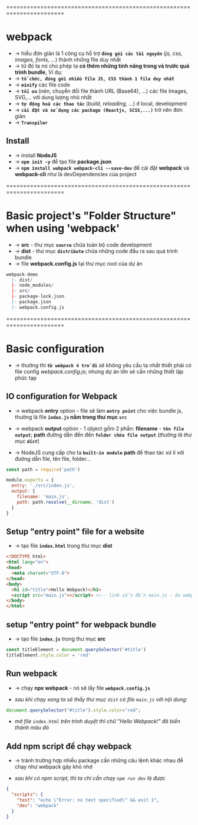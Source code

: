 =======================================================================
# webpack
* -> hiểu đơn giản là 1 công cụ hỗ trợ **`đóng gói các tài nguyên`** (_js, css, images, fonts, ..._) thành những file duy nhất
* -> từ đó ta nó cho phép ta **có thêm những tính năng trong và trước quá trình bundle**, Ví dụ:
* -> **`tổ chức, đóng gói nhiều file JS, CSS thành 1 file duy nhất`**
* -> **`minify`** các file code
* -> **`tối ưu`** (nén, chuyển đổi file thành URL (Base64), ...) các file Images, SVG,... với dung lượng nhỏ nhất
* -> **`tự động hoá các thao tác`** (_build, reloading, ..._) ở local, development
* -> **`cài đặt và sử dụng các package (Reactjs, SCSS,...)`** trở nên đơn giản
* -> **`Transpiler`**

## Install
* -> install **NodeJS**
* -> **`npm init -y`** để tạo file **package.json**
* -> **`npm install webpack webpack-cli --save-dev`** để cài đặt **webpack** và **webpack-cli** như là devDependencies của project

=======================================================================
# Basic project's "Folder Structure" when using 'webpack'
* -> **src** - thư mục **`source`** chứa toàn bộ code development
* -> **dist** - thư mục **`distribute`** chứa những code đầu ra sau quá trình bundle
* -> file **webpack.config.js** tại thư mục root của dự án

```r
webpack-demo
  |- dist/
  |- node_modules/
  |- src/
  |- package-lock.json
  |- package.json
  |- webpack.config.js
```

=======================================================================
# Basic configuration
* -> thường thì **`từ webpack 4 trở đi`** sẽ không yêu cầu ta nhất thiết phải có file config _webpack.config.js_; nhưng dự án lớn sẽ cần những thiết lập phức tạp

## IO configuration for Webpack
* -> webpack **entry** option - file sẽ làm **`entry point`** cho việc bundle js, thường là file **`index.js` nằm trong thư mục `src`**
* -> webpack **output** option - 1 object gồm 2 phần: **filename** - **`tên file output`**; **path** đường dẫn đến đến **`folder chứa file output`** (_thường là thư mục **`dist`**_)

* -> NodeJS cung cấp cho ta **`built-in module`** **path** để  thao tác xử lí với đường dẫn file, tên file, folder...

```js - webpack.config.js
const path = require('path')

module.exports = {
  entry: './src/index.js',
  output: {
    filename: 'main.js',
    path: path.resolve(__dirname, 'dist')
  }
}
```

## Setup "entry point" file for a website
* -> tạo file **`index.html`** trong thư mục **dist**

```html
<!DOCTYPE html>
<html lang="en">
<head>
  <meta charset="UTF-8">
</head>
<body>
  <h1 id="title">Hello Webpack!</h1>
  <script src="main.js"></script> <!-- link sẵn đến main.js - do webpack output dựa trên config  -->
</body>
</html>
``` 

## setup "entry point" for webpack bundle 
* -> tạo file **`index.js`** trong thư mục **src**

```js - VD với nôi dung:
const titleElement = document.querySelector('#title')
titleElement.style.color = 'red'
```

## Run webpack
* -> chạy **npx webpack** - nó sẽ lấy file **`webpack.config.js`**

* _sau khi chạy xong ta sẽ thấy thư mục `dist` có file `main.js` với nội dung:_
```js
document.querySelector("#title").style.color="red";
```
* _mở file `index.html` trên trình duyệt thì chữ "Hello Webpack!" đã biến thành màu đỏ_

## Add npm script để chạy webpack
* -> tránh trường hợp nhiều package cần những câu lệnh khác nhau để chạy như webpack gây khó nhớ

* _sau khi có npm script, thì ta chỉ cần chạy `npm run dev` là được_
```json - package.json
{
  "scripts": {
    "test": "echo \"Error: no test specified\" && exit 1",
    "dev": "webpack"
  }
}
```

